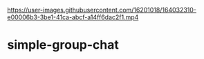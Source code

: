 

https://user-images.githubusercontent.com/16201018/164032310-e00006b3-3be1-41ca-abcf-a14ff6dac2f1.mp4

# simple-group-chat
